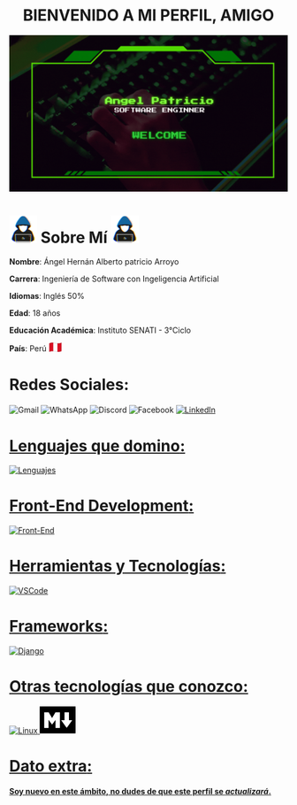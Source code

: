<h1 align="center"><b>BIENVENIDO A MI PERFIL, AMIGO</b></h1>

![Banner](https://github.com/AngelHer2005/AngelHer2005/blob/main/recursos/Banner.gif)

# <img src="https://github.com/0xAbdulKhalid/0xAbdulKhalid/raw/main/assets/mdImages/about_me.gif" width=50px> **Sobre Mí** <img src="https://github.com/0xAbdulKhalid/0xAbdulKhalid/raw/main/assets/mdImages/about_me.gif" width=50px>

**Nombre**:  Ángel Hernán Alberto patricio Arroyo

**Carrera**: Ingeniería de Software con Ingeligencia Artificial

**Idiomas**: Inglés 50% 

**Edad**: 18 años

**Educación Académica**: Instituto SENATI - 3°Ciclo

**País**: Perú <img src="https://github.com/AngelHer2005/AngelHer2005/blob/main/recursos/Perú.png" width=25px>

# **Redes Sociales**:
<img align="center" src="https://img.shields.io/badge/Gmail-D14836?style=for-the-badge&logo=gmail&logoColor=white" alt="Gmail">
<img align="center" src="https://img.shields.io/badge/WhatsApp-25D366?style=for-the-badge&logo=whatsapp&logoColor=white" alt="WhatsApp">
<img align="center" src="https://img.shields.io/badge/Discord-7289DA?style=for-the-badge&logo=discord&logoColor=white" alt="Discord">
<img align="center" src="https://img.shields.io/badge/Facebook-7289DA?style=for-the-badge&logo=facebook&logoColor=white" alt="Facebook">
<a href=""><img align="center"  src="https://img.shields.io/badge/LinkedIn-7289DA?style=for-the-badge&logo=linkedin&logoColor=white" alt="LinkedIn"</a>


# **Lenguajes que domino**:

![Lenguajes](https://skillicons.dev/icons?i=python,js,java)

# **Front-End Development**:

![Front-End](https://skillicons.dev/icons?i=html,css,js)

# **Herramientas y Tecnologías**:

![VSCode](https://skillicons.dev/icons?i=vscode,github,git)

# **Frameworks**:

![Django](https://skillicons.dev/icons?i=django)

# **Otras tecnologías que conozco**:

![Linux](https://skillicons.dev/icons?i=linux)
<img src="https://github.com/AngelHer2005/AngelHer2005/blob/main/recursos/markdown.jpg" width=65px>

# **Dato extra**:
#### Soy nuevo en este ámbito, no dudes de que este perfil se _actualizará_.
